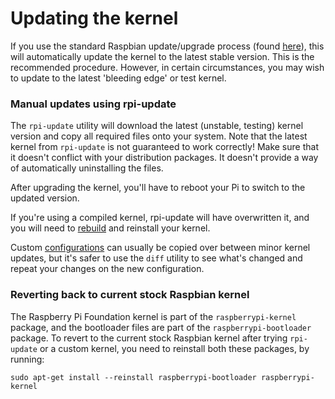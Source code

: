 # Updating the kernel

If you use the standard Raspbian update/upgrade process (found [here](../../../raspbian/updating)), this will automatically update the kernel to the latest stable version. This is the recommended procedure. However, in certain circumstances, you may wish to update to the latest 'bleeding edge' or test kernel.

### Manual updates using rpi-update

The `rpi-update` utility will download the latest (unstable, testing) kernel version and copy all required files onto your system. Note that the latest kernel from `rpi-update` is not guaranteed to work correctly! Make sure that it doesn't conflict with your distribution packages. It doesn't provide a way of automatically uninstalling the files.

After upgrading the kernel, you'll have to reboot your Pi to switch to the updated version.

If you're using a compiled kernel, rpi-update will have overwritten it, and you will need to [rebuild](../building) and reinstall your kernel.

Custom [configurations](../configuring) can usually be copied over between minor kernel updates, but it's safer to use the `diff` utility to see what's changed and repeat your changes on the new configuration.

### Reverting back to current stock Raspbian kernel

The Raspberry Pi Foundation kernel is part of the `raspberrypi-kernel` package, and the bootloader files are part of the `raspberrypi-bootloader` package. To revert to the current stock Raspbian kernel after trying `rpi-update` or a custom kernel, you need to reinstall both these packages, by running:

```
sudo apt-get install --reinstall raspberrypi-bootloader raspberrypi-kernel
```
